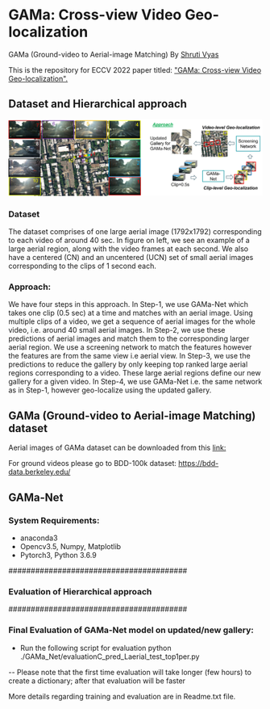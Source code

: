 # GAMa: Cross-view Video Geo-localization
GAMa (Ground-video to Aerial-image Matching)
By [Shruti Vyas](https://scholar.google.com/citations?user=15YqUQUAAAAJ&hl=en)

This is the repository for ECCV 2022 paper titled: ["GAMa: Cross-view Video Geo-localization".](https://arxiv.org/abs/2207.02431)

## Dataset and Hierarchical approach

![image](github.jpg)

### Dataset
The dataset comprises of one large aerial image (1792x1792) corresponding to each video of around 40 sec. In figure on left, we see an example of a large aerial region, along with the video frames at each second. We also have a centered (CN) and an uncentered (UCN) set of small aerial images corresponding to the clips of 1 second each.

### Approach: 
We have four steps in this approach. In Step-1, we use GAMa-Net which takes one clip (0.5 sec) at a time and matches with an aerial image.
Using multiple clips of a video, we get a sequence of aerial images for the whole video, i.e. around 40 small aerial images. In Step-2, we use these predictions of aerial images and match them to the corresponding larger aerial region. We use a screening network to match the features however the features are from the
same view i.e aerial view. In Step-3, we use the predictions to reduce the gallery by only keeping top ranked large aerial regions corresponding to a video. These large aerial regions define our new gallery for a given video. In Step-4, we use GAMa-Net i.e. the same network as in Step-1, however geo-localize using the updated gallery.

## GAMa (Ground-video to Aerial-image Matching) dataset

Aerial images of GAMa dataset can be downloaded from this [link:](
https://nam02.safelinks.protection.outlook.com/?url=https%3A%2F%2Fwww.crcv.ucf.edu%2Fdata1%2FGAMa%2F&amp;data=05%7C01%7Cshruti%40crcv.ucf.edu%7C307850d8ddd443dcaa3108da6a82a1a8%7Cbb932f15ef3842ba91fcf3c59d5dd1f1%7C0%7C0%7C637939406540630080%7CUnknown%7CTWFpbGZsb3d8eyJWIjoiMC4wLjAwMDAiLCJQIjoiV2luMzIiLCJBTiI6Ik1haWwiLCJXVCI6Mn0%3D%7C3000%7C%7C%7C&amp;sdata=AekpMwQcG847RxVQD6w63pWMqHYhHBS%2B57fFiwrgFp0%3D&amp;reserved=0 )

For ground videos please go to BDD-100k dataset:
https://bdd-data.berkeley.edu/  

## GAMa-Net
### System Requirements:
- anaconda3
- Opencv3.5, Numpy, Matplotlib
- Pytorch3, Python 3.6.9

########################################
### Evaluation of Hierarchical approach
########################################
   

### Final Evaluation of GAMa-Net model on updated/new gallery: 

- Run the following script for evaluation
	python ./GAMa_Net/evaluationC_pred_Laerial_test_top1per.py

-- Please note that the first time evaluation will take longer (few hours) to create a dictionary; after that evaluation will be faster
	
More details regarding training and evaluation are in Readme.txt file.



